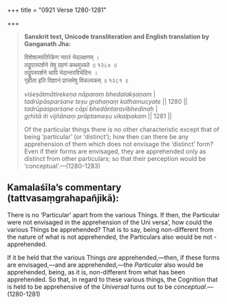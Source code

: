 +++
title = "0921 Verse 1280-1281"

+++
> **Sanskrit text, Unicode transliteration and English translation by Ganganath Jha:** 
>
> विशेषात्मातिरेकेण नापरं भेदलक्षणम् ।  
> तद्रूपास्पर्शने तेषु ग्रहणं कथमुच्यते ॥ १२८० ॥  
> तद्रूपस्पर्शने चापि भेदान्तरविभेदिनः ।  
> गृहीता इति विज्ञानं प्राप्तमेषु विकल्पकम् ॥ १२८१ ॥ 
>
> *viśeṣātmātirekeṇa nāparaṃ bhedalakṣaṇam* \|  
> *tadrūpāsparśane teṣu grahaṇaṃ kathamucyate* \|\| 1280 \|\|  
> *tadrūpasparśane cāpi bhedāntaravibhedinaḥ* \|  
> *gṛhītā iti vijñānaṃ prāptameṣu vikalpakam* \|\| 1281 \|\| 
>
> Of the particular things there is no other characteristic except that of being ‘particular’ (or ‘distinct’); how then can there be any apprehension of them which does not envisage the ‘distinct’ form? Even if their forms are envisaged, they are apprehended only as distinct from other particulars; so that their perception would be ‘conceptual’.—(1280-1283)



## Kamalaśīla’s commentary (tattvasaṃgrahapañjikā):

There is no ‘Particular’ apart from the various Things. If then, the Particular were not envisaged in the apprehension of the Uni versa’, how could the various Things be apprehended? That is to say, being non-different from the nature of what is not apprehended, the Particulars also would be not -apprehended.

If it be held that the various Things *are* apprehended,—then, if these forms are envisaged,—and are apprehended,—the *Particular* also would be apprehended, being, as it is, non-different from what has been apprehended. So that, in regard to these various things, the Cognition that is held to be apprehensive of the *Universal* turns out to be *conceptual*.—(1280-1281)


